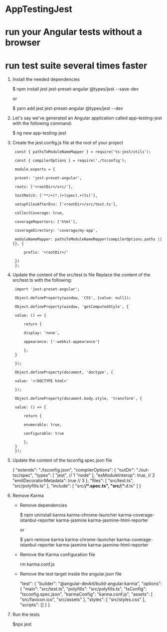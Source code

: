 # AppTestingJest

# run your Angular tests without a browser

# run test suite several times faster

1. Install the needed dependencies

    $ npm install jest jest-preset-angular @types/jest --save-dev

    or

    $ yarn add jest jest-preset-angular @types/jest --dev

2. Let's say we've generated an Angular application called app-testing-jest with the following command:  

    $ ng new app-testing-jest

3. Create the jest.config.js file at the root of your project

        const { pathsToModuleNameMapper } = require('ts-jest/utils');

        const { compilerOptions } = require('./tsconfig');

        module.exports = {

        preset: 'jest-preset-angular',

        roots: ['<rootDir>/src/'],

        testMatch: ['**/+(*.)+(spec).+(ts)'],

        setupFilesAfterEnv: ['<rootDir>/src/test.ts'],

        collectCoverage: true,

        coverageReporters: ['html'],

        coverageDirectory: 'coverage/my-app',

        moduleNameMapper: pathsToModuleNameMapper(compilerOptions.paths || {}, {

            prefix: '<rootDir>/'
        
        })
        };

4. Update the content of  the src/test.ts file
Replace the content of the src/test.ts with the following:

        import 'jest-preset-angular';

        Object.defineProperty(window, 'CSS', {value: null});

        Object.defineProperty(window, 'getComputedStyle', {

        value: () => {

            return {

            display: 'none',

            appearance: ['-webkit-appearance']

            };
        }

        });

        Object.defineProperty(document, 'doctype', {

        value: '<!DOCTYPE html>'

        });

        Object.defineProperty(document.body.style, 'transform', {

        value: () => {

            return {

            enumerable: true,

            configurable: true

            };
        }
        });

5. Update the content of the tsconfig.spec.json file

    {
        "extends": "./tsconfig.json",
        "compilerOptions": {
            "outDir": "./out-tsc/spec",
            "types": [
            "jest", // 1
            "node"
            ],
            "esModuleInterop": true, // 2
            "emitDecoratorMetadata": true // 3
        },
        "files": [
            "src/test.ts",
            "src/polyfills.ts"
        ],
        "include": [
            "src/**/*.spec.ts",
            "src/**/*.d.ts"
        ]
    }

6. Remove Karma

    + Remove dependencies

        $ npm uninstall karma karma-chrome-launcher karma-coverage-istanbul-reporter karma-jasmine karma-jasmine-html-reporter

        or

        $ yarn remove karma karma-chrome-launcher karma-coverage-istanbul-reporter karma-jasmine karma-jasmine-html-reporter

    + Remove the Karma configuration file 

        rm karma.conf.js

    + Remove the test target inside the angular.json file

        "test": {
            "builder": "@angular-devkit/build-angular:karma",
            "options": {
                "main": "src/test.ts",
                "polyfills": "src/polyfills.ts",
                "tsConfig": "tsconfig.spec.json",
                "karmaConfig": "karma.conf.js",
                "assets": [
                "src/favicon.ico",
                "src/assets"
                ],
                "styles": [
                "src/styles.css"
                ],
                "scripts": []
            }
        }

7. Run the tests

    $npx jest 